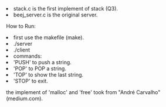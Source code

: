   <li> stack.c is the first implement of stack (Q3).
  <li> beej_server.c is the original server.
    
  How to Run:
    <li> first use the makefile (make).
    <li> ./server
    <li> ./client
    <li> commands: 
    &emsp;&emsp;&emsp;<li> 'PUSH' to push a string.
    &emsp;&emsp;&emsp;<li> 'POP' to POP a string.
    &emsp;&emsp;&emsp;<li> 'TOP' to show the last string.
    &emsp;&emsp;&emsp;<li> 'STOP' to exit.
     
the implement of 'malloc' and 'free' took from "André Carvalho" (medium.com).
